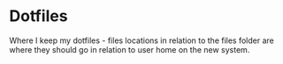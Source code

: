 # Dotfiles

Where I keep my dotfiles - files locations in relation to the files folder are where they should go in relation to user home on the new system.
